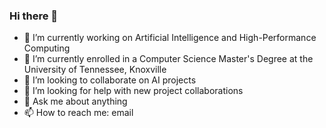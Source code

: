 ### Hi there 👋

- 🔭 I’m currently working on Artificial Intelligence and High-Performance Computing
- 🌱 I’m currently enrolled in a Computer Science Master's Degree at the University of Tennessee, Knoxville
- 👯 I’m looking to collaborate on AI projects
- 🤔 I’m looking for help with new project collaborations
- 💬 Ask me about anything
- 📫 How to reach me: email
